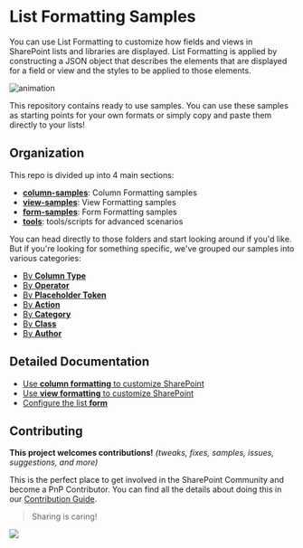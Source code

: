 # List Formatting Samples

You can use List Formatting to customize how fields and views in SharePoint lists and libraries are displayed. List Formatting is applied by constructing a JSON object that describes the elements that are displayed for a field or view and the styles to be applied to those elements.

![animation](./img/LFAnimation.gif)

This repository contains ready to use samples. You can use these samples as starting points for your own formats or simply copy and paste them directly to your lists!

## Organization

This repo is divided up into 4 main sections:

- **[column-samples](https://github.com/pnp/List-Formatting/tree/master/column-samples)**: Column Formatting samples
- **[view-samples](https://github.com/pnp/List-Formatting/tree/master/view-samples)**: View Formatting samples
- **[form-samples](https://github.com/pnp/List-Formatting/tree/master/form-samples)**: Form Formatting samples
- **[tools](https://github.com/pnp/List-Formatting/tree/master/tools)**: tools/scripts for advanced scenarios

You can head directly to those folders and start looking around if you'd like. But if you're looking for something specific, we've grouped our samples into various categories:

- [By **Column Type**](./groupings/columntype.md)
- [By **Operator**](./groupings/operator.md)
- [By **Placeholder Token**](./groupings/token.md)
- [By **Action**](./groupings/action.md)
- [By **Category**](./groupings/category.md)
- [By **Class**](./groupings/classes/ms-bgColor.md)
- [By **Author**](./groupings/author.md)
## Detailed Documentation

- [Use **column formatting** to customize SharePoint](https://docs.microsoft.com/en-us/sharepoint/dev/declarative-customization/column-formatting)
- [Use **view formatting** to customize SharePoint](https://docs.microsoft.com/en-us/sharepoint/dev/declarative-customization/view-formatting)
- [Configure the list **form**](https://docs.microsoft.com/en-us/sharepoint/dev/declarative-customization/list-form-configuration)

## Contributing

**This project welcomes contributions!** 
_(tweaks, fixes, samples, issues, suggestions, and more)_

This is the perfect place to get involved in the SharePoint Community and become a PnP Contributor. You can find all the details about doing this in our [Contribution Guide](./contributing/index.md).

> Sharing is caring!

<img src="https://pnptelemetry.azurewebsites.net/list-formatting/docs/index" />
